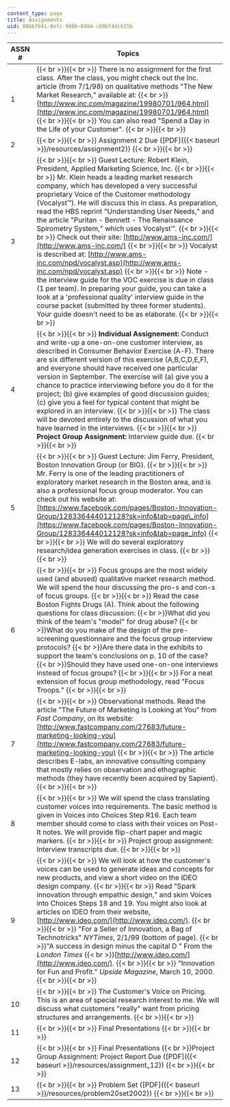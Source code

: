 ```yaml
---
content_type: page
title: Assignments
uid: 88b6f041-8efc-968b-8484-c80bf4dcb15b
---
```


| ASSN # | Topics |
| --- | --- |
| 1 |  {{< br >}}{{< br >}} There is no assignment for the first class. After the class, you might check out the Inc. article (from 7/1/98) on qualitative methods "The New Market Research," available at:  {{< br >}}[http://www.inc.com/magazine/19980701/964.html](http://www.inc.com/magazine/19980701/964.html) {{< br >}}{{< br >}} You can also read "Spend a Day in the Life of your Customer". {{< br >}}{{< br >}}  |
| 2 |  {{< br >}}{{< br >}} Assignment 2 Due ([PDF]({{< baseurl >}}/resources/assignment2)) {{< br >}}{{< br >}}  |
| 3 |  {{< br >}}{{< br >}} Guest Lecture: Robert Klein, President, Applied Marketing Science, Inc. {{< br >}}{{< br >}} Mr. Klein heads a leading market research company, which has developed a very successful proprietary Voice of the Customer methodology (Vocalyst™). He will discuss this in class. As preparation, read the HBS reprint "Understanding User Needs," and the article "Puritan - Bennett - The Renaissance Spirometry System," which uses Vocalyst™. {{< br >}}{{< br >}} Check out their site: [http://www.ams-inc.com/](http://www.ams-inc.com/) {{< br >}}{{< br >}} Vocalyst is described at: [http://www.ams-inc.com/npd/vocalyst.asp](http://www.ams-inc.com/npd/vocalyst.asp) {{< br >}}{{< br >}} Note - the interview guide for the VOC exercise is due in class (1 per team). In preparing your guide, you can take a look at a 'professional quality' interview guide in the course packet (submitted by three former students). Your guide doesn't need to be as elaborate. {{< br >}}{{< br >}}  |
| 4 |  {{< br >}}{{< br >}} **Individual Assignement:** Conduct and write-up a one-on-one customer interview, as described in Consumer Behavior Exercise (A-F). There are six different version of this exercise (A,B,C,D,E,F), and everyone should have received one particular version in September. The exercise will (a) give you a chance to practice interviewing before you do it for the project; (b) give examples of good discussion guides; (c) give you a feel for typical content that might be explored in an interview. {{< br >}}{{< br >}} The class will be devoted entirely to the discussion of what you have learned in the interviews. {{< br >}}{{< br >}} **Project Group Assignment:** Interview guide due. {{< br >}}{{< br >}}  |
| 5 |  {{< br >}}{{< br >}} Guest Lecture: Jim Ferry, President, Boston Innovation Group (or BIG). {{< br >}}{{< br >}} Mr. Ferry is one of the leading practitioners of exploratory market research in the Boston area, and is also a professional focus group moderator. You can check out his website at: [https://www.facebook.com/pages/Boston-Innovation-Group/128336444012128?sk=info&tab=page\_info](https://www.facebook.com/pages/Boston-Innovation-Group/128336444012128?sk=info&tab=page_info) {{< br >}}{{< br >}} We will do several exploratory research/idea generation exercises in class. {{< br >}}{{< br >}}  |
| 6 |  {{< br >}}{{< br >}} Focus groups are the most widely used (and abused) qualitative market research method. We will spend the hour discussing the pro-s and con-s of focus groups. {{< br >}}{{< br >}} Read the case Boston Fights Drugs (A). Think about the following questions for class discussion:  {{< br >}}What did you think of the team's "model" for drug abuse?  {{< br >}}What do you make of the design of the pre-screening questionnaire and the focus group interview protocols?  {{< br >}}Are there data in the exhibits to support the team's conclusions on p. 10 of the case?  {{< br >}}Should they have used one-on-one interviews instead of focus groups? {{< br >}}{{< br >}} For a neat extension of focus group methodology, read "Focus Troops." {{< br >}}{{< br >}}  |
| 7 |  {{< br >}}{{< br >}} Observational methods. Read the article "The Future of Marketing Is Looking at You" from _Fast Company_, on its website: [http://www.fastcompany.com/27683/future-marketing-looking-you](http://www.fastcompany.com/27683/future-marketing-looking-you) {{< br >}}{{< br >}} The article describes E-labs, an innovative consulting company that mostly relies on observation and ethographic methods (they have recently been acquired by Sapient). {{< br >}}{{< br >}}  |
| 8 |  {{< br >}}{{< br >}} We will spend the class translating customer voices into requirements. The basic method is given in Voices into Choices Step R16. Each team member should come to class with their voices on Post-It notes. We will provide flip-chart paper and magic markers. {{< br >}}{{< br >}} Project group assignment: Interview transcripts due. {{< br >}}{{< br >}}  |
| 9 |  {{< br >}}{{< br >}} We will look at how the customer's voices can be used to generate ideas and concepts for new products, and view a short video on the IDEO design company. {{< br >}}{{< br >}} Read "Spark innovation through empathic design," and skim Voices into Choices Steps 18 and 19. You might also look at articles on IDEO from their website, [http://www.ideo.com/](http://www.ideo.com/). {{< br >}}{{< br >}} "For a Seller of Innovation, a Bag of Technotricks" _NYTimes_, 2/1/99 (bottom of page).  {{< br >}}"A success in design minus the capital D " From the _London Times_  {{< br >}}[http://www.ideo.com/](http://www.ideo.com/). {{< br >}}{{< br >}} "Innovation for Fun and Profit." _Upside Magazine_, March 10, 2000. {{< br >}}{{< br >}}  |
| 10 |  {{< br >}}{{< br >}} The Customer's Voice on Pricing. This is an area of special research interest to me. We will discuss what customers "really" want from pricing structures and arrangements. {{< br >}}{{< br >}}  |
| 11 |  {{< br >}}{{< br >}} Final Presentations {{< br >}}{{< br >}}  |
| 12 |  {{< br >}}{{< br >}} Final Presentations  {{< br >}}Project Group Assignment: Project Report Due ([PDF]({{< baseurl >}}/resources/assignment_12)) {{< br >}}{{< br >}}  |
| 13 |  {{< br >}}{{< br >}} Problem Set ([PDF]({{< baseurl >}}/resources/problem20set2002)) {{< br >}}{{< br >}}